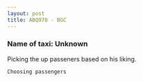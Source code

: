 ```yaml
---
layout: post
title: ABQ970 - BGC
---
```


### Name of taxi: Unknown

Picking the up passeners based on his liking. 

```Choosing passengers```
